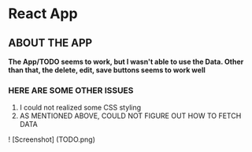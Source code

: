 # React App

## ABOUT THE APP
**The App/TODO seems to work, but I wasn't able to use the Data. Other than that, the delete, edit, save buttons seems to work well**
### HERE ARE SOME OTHER ISSUES
1. I could not realized some CSS styling
2. AS MENTIONED ABOVE, COULD NOT FIGURE OUT HOW TO FETCH DATA


! [Screenshot] (TODO.png)

